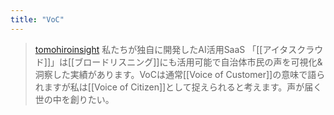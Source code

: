 ```yaml
---
title: "VoC"
---
```


> [tomohiroinsight](https://x.com/tomohiroinsight/status/1917567941224325472) 私たちが独自に開発したAI活用SaaS 「[[アイタスクラウド]]」は[[ブロードリスニング]]にも活用可能で自治体市民の声を可視化&洞察した実績があります。VoCは通常[[Voice of Customer]]の意味で語られますが私は[[Voice of Citizen]]として捉えられると考えます。声が届く世の中を創りたい。
